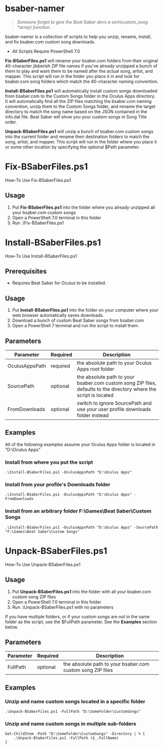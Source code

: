 # bsaber-namer

> _Someone forgot to give the Beat Saber devs a sort(custom_song *array) function._

bsaber-namer is a collection of scripts to help you unzip, rename, install, and fix bsaber.com custom song downloads.

* All Scripts Require PowerShell 7.0

**Fix-BSaberFiles.ps1** will rename your bsaber.com folders from their original 40-character jibberish ZIP file names if you've already unzipped a bunch of them to play and want them to be named after the actual song, artist, and mapper. This script will run in the folder you place it in and look for bsaber.com song folders which match the 40-character naming convention.

**Install-BSaberFiles.ps1** will automatically install custom songs downloaded from bsaber.com to the Custom Songs folder in the Oculus Apps directory. It will automatically find all the ZIP files matching the bsaber.com naming convention, unzip them to the Custom Songs folder, and rename the target directory to match the song name based on the JSON contained in the info.dat file. Beat Saber will show you your custom songs in Song Title order.

**Unpack-BSaberFiles.ps1** will unzip a bunch of bsaber.com custom songs into the current folder and rename their destination folders to match the song, artist, and mapper. This script will run in the folder where you place it or some other location by specifying the optional $Path parameter.

# Fix-BSaberFiles.ps1

How-To Use Fix-BSaberFiles.ps1

## Usage

1. Put **Fix-BSaberFiles.ps1** into the folder where you already unzipped all your bsaber.com custom songs
2. Open a PowerShell 7.0 terminal in this folder
3. Run .\Fix-BSaberFiles.ps1

# Install-BSaberFiles.ps1

How-To Use Install-BSaberFiles.ps1

## Prerequisites

* Requires Beat Saber for Oculus to be installed.

## Usage

1. Put **Install-BSaberFiles.ps1** into the folder on your computer where your web browser automatically saves downloads.
2. Download a bunch of custom Beat Saber songs from bsaber.com
3. Open a PowerShell 7 terminal and run the script to install them.

## Parameters

Parameter | Required | Description
--- | --- | ---
OculusAppsPath | required | the absolute path to your Oculus Apps root folder
SourcePath | optional | the absolute path to your bsaber.com custom song ZIP files, defaults to the directory where the script is located
FromDownloads | optional | switch to ignore SourcePath and use your user profile downloads folder instead

## Examples

All of the following examples assume your Oculus Apps folder is located in "D:\Oculus Apps"

### Install from where you put the script

    .\Install-BSaberFiles.ps1 -OculusAppsPath "D:\Oculus Apps"

### Install from your profile's Downloads folder

    .\Install-BSaberFiles.ps1 -OculusAppsPath "D:\Oculus Apps" -FromDownloads

### Install from an arbitrary folder F:\Games\Beat Saber\Custom Songs

    .\Install-BSaberFiles.ps1 -OculusAppsPath "D:\Oculus Apps" -SourcePath "F:\Games\Beat Saber\Custom Songs"

# Unpack-BSaberFiles.ps1

How-To Use Unpack-BSaberFiles.ps1

## Usage

1. Put **Unpack-BSaberFiles.ps1** into the folder with all your bsaber.com custom song ZIP files
2. Open a PowerShell 7.0 terminal in this folder
3. Run .\Unpack-BSaberFiles.ps1 with no parameters

If you have multiple folders, or if your custom songs are not in the same folder as the script, use the $FullPath parameter. See the **Examples** section below.

## Parameters

Parameter | Required | Description
--- | --- | ---
FullPath | optional | the absolute path to your bsaber.com custom song ZIP files

## Examples

### Unzip and name custom songs located in a specific folder

    .\Unpack-BSaberFiles.ps1 -FullPath "D:\SomeFolder\CustomSongs"

### Unzip and name custom songs in multiple sub-folders

    Get-ChildItem -Path "D:\SomeFolder\CustomSongs" -Directory | % {
        .\Unpack-BSaberFiles.ps1 -FullPath ($_.FullName)
    }